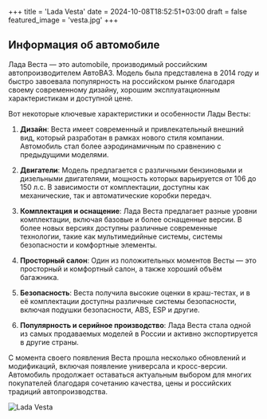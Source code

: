 +++
title = 'Lada Vesta'
date = 2024-10-08T18:52:51+03:00
draft = false
featured_image = 'vesta.jpg'
+++
## Информация об автомобиле

Лада Веста — это automobile, производимый российским автопроизводителем АвтоВАЗ. Модель была представлена в 2014 году и быстро завоевала популярность на российском рынке благодаря своему современному дизайну, хорошим эксплуатационным характеристикам и доступной цене.

Вот некоторые ключевые характеристики и особенности Лады Весты:

1. **Дизайн**: Веста имеет современный и привлекательный внешний вид, который разработан в рамках нового стиля компании. Автомобиль стал более аэродинамичным по сравнению с предыдущими моделями.

2. **Двигатели**: Модель предлагается с различными бензиновыми и дизельными двигателями, мощность которых варьируется от 106 до 150 л.с. В зависимости от комплектации, доступны как механические, так и автоматические коробки передач.

3. **Комплектация и оснащение**: Лада Веста предлагает разные уровни комплектации, включая базовые и более оснащенные версии. В более новых версиях доступны различные современные технологии, такие как мультимедийные системы, системы безопасности и комфортные элементы.

4. **Просторный салон**: Один из положительных моментов Весты — это просторный и комфортный салон, а также хороший объём багажника.

5. **Безопасность**: Веста получила высокие оценки в краш-тестах, и в её комплектации доступны различные системы безопасности, включая подушки безопасности, ABS, ESP и другие.

6. **Популярность и серийное производство**: Лада Веста стала одной из самых продаваемых моделей в России и активно экспортируется в другие страны.

С момента своего появления Веста прошла несколько обновлений и модификаций, включая появление универсала и кросс-версии. Автомобиль продолжает оставаться актуальным выбором для многих покупателей благодаря сочетанию качества, цены и российских традиций автопроизводства.

![Lada Vesta](https://avatars.mds.yandex.net/get-entity_search/212523/953736279/S600xU_2x)